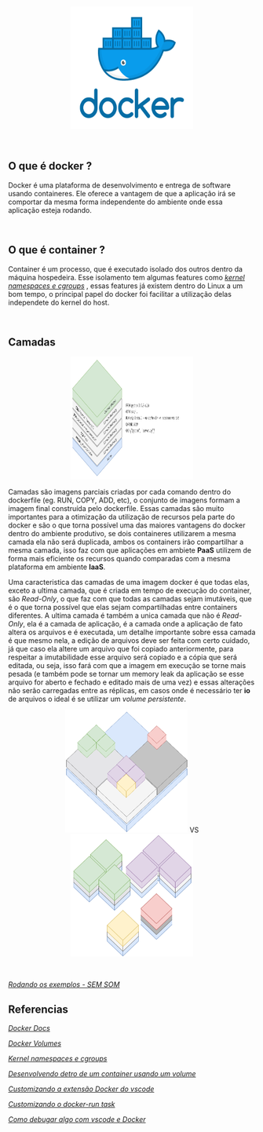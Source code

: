 
<p align="center">
    <img width="250" height="250" src="./source/images/docker.png"/>
<p>

<br>

## O que é docker ?

Docker é uma plataforma de desenvolvimento e entrega de software usando containeres. Ele oferece a vantagem de que a aplicação irá se comportar da mesma forma independente do ambiente onde essa aplicação esteja rodando.

<br>

## O que é container ?

Container é um processo, que é executado isolado dos outros dentro da máquina hospedeira. Esse isolamento tem algumas features como *[kernel namespaces e cgroups](https://medium.com/@saschagrunert/demystifying-containers-part-i-kernel-space-2c53d6979504)* , essas features já existem dentro do Linux a um bom tempo, o principal papel do docker foi facilitar a utilização delas independete do kernel do host.

<br>

## Camadas

<p align="center">
    <img width="250" height="250" src="./source/images/camadas-dockerfile.png"/>
<p>

Camadas são imagens parciais criadas por cada comando dentro do dockerfile (eg. RUN, COPY, ADD, etc), o conjunto de imagens formam a imagem final construída pelo dockerfile. Essas camadas são muito importantes para a otimização da utilização de recursos pela parte do docker e são o que torna possível uma das maiores vantagens do docker dentro do ambiente produtivo, se dois containeres utilizarem a mesma camada ela não será duplicada, ambos os containers irão compartilhar a mesma camada, isso faz com que aplicações em ambiete **PaaS** utilizem de forma mais eficiente os recursos quando comparadas com a mesma plataforma em ambiente **IaaS**.

Uma caracteristica das camadas de uma imagem docker é que todas elas, exceto a ultima camada, que é criada em tempo de execução do container, são *Read-Only*, o que faz com que todas as camadas sejam imutáveis, que é o que torna possível que elas sejam compartilhadas entre containers diferentes. A ultima camada é também a unica camada que não é *Read-Only*, ela é a camada de aplicação, é a camada onde a aplicação de fato altera os arquivos e é executada, um detalhe importante sobre essa camada é que mesmo nela, a edição de arquivos deve ser feita com certo cuidado, já que caso ela altere um arquivo que foi copiado anteriormente, para respeitar a imutabilidade esse arquivo será copiado e a cópia que será editada, ou seja, isso fará com que a imagem em execução se torne mais pesada (e também pode se tornar um memory leak da aplicação se esse arquivo for aberto e fechado e editado mais de uma vez) e essas alterações não serão carregadas entre as réplicas, em casos onde é necessário ter **io** de arquivos o ideal é se utilizar um *volume persistente*.

<p align="center">
    <span align="left" width="50%"><img width="250" height="250" src="./source/images/paas.png"/></span>
    VS
    <span align="right" width="50%"><img width="250" height="250" src="./source/images/iaas.png"/></span>
<p>

<br>

*[Rodando os exemplos - SEM SOM](https://youtu.be/bCojDwskknQ)*


## Referencias

*[Docker Docs](https://docs.docker.com/)*

*[Docker Volumes](https://docs.docker.com/storage/volumes/)*

*[Kernel namespaces e cgroups](https://medium.com/@saschagrunert/demystifying-containers-part-i-kernel-space-2c53d6979504)*

*[Desenvolvendo detro de um container usando um volume](https://code.visualstudio.com/docs/remote/containers)*

*[Customizando a extensão Docker do vscode](https://code.visualstudio.com/docs/containers/reference#_docker-run-task)*

*[Customizando o docker-run task](https://code.visualstudio.com/docs/containers/reference#_python-object-properties-dockerrun-task)*

*[Como debugar algo com vscode e Docker](https://code.visualstudio.com/docs/containers/debug-common)*